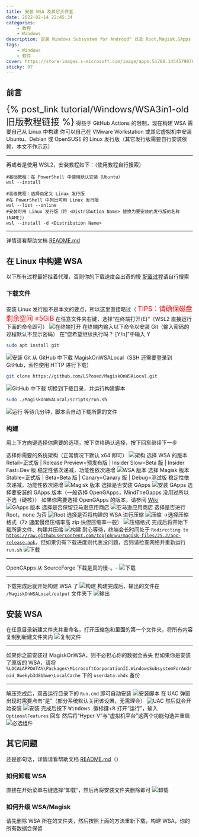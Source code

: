 ```yaml
---
title: 安装 WSA 及其它三件套
date: 2022-02-14 22:45:34
categories: 
	- 教程
	- Windows
description: 安装 Windows Subsystem for Android™ 以及 Root,Magisk,GApps 套件
tags: 
	- Windows
	- 软件
cover: https://store-images.s-microsoft.com/image/apps.51780.14545790782662156.958792d4-4b5d-4ce0-8679-8d56984ee999.901bcb54-d2db-4a30-a7ad-391f73965392?mode=scale&q=90&h=270&w=270&background=%230078D7
sticky: 97
---
```


## 前言
<font size=5>{% post_link tutorial/Windows/WSA3in1-old 旧版教程链接 %}</font>
得益于 GitHub Actions 的限制，现在构建 WSA 需要自己从 Linux 中构建
你可以自己在 VMware Workstation 或其它虚拟机中安装 Ubuntu、Debian 或 OpenSUSE 的 Linux 发行版（其它发行版需要自行安装依赖，本文不作示范）

------

再或者是使用 WSL2，安装教程如下：（使用教程自行搜索）
```
#基础教程：在 PowerShell 中使用默认安装（Ubuntu）
wsl --install

#高级教程：选择自定义 Linux 发行版
#在 PowerShell 中列出可用 Linux 发行版
wsl --list --online
#安装可用 Linux 发行版（将 <Distribution Name> 替换为要安装的发行版的名称(NAME)）
wsl --install -d <Distribution Name>
```

------

详情请看帮助文档 [README.md](https://github.com/LSPosed/MagiskOnWSALocal)

## 在 Linux 中构建 WSA
以下所有过程最好挂着代理，否则你的下载速度会出奇的慢
[配置过程](https://www.bing.com/search?q=Linux+%E7%BB%88%E7%AB%AF%E8%B5%B0%E4%BB%A3%E7%90%86)请自行搜索

### 下载文件
安装 Linux 发行版不是本文的要点，所以这里直接略过（
<font color=red size=4>TIPS：请确保磁盘剩余空间 ≥5GiB</font>
在任意文件夹右键，选择“在终端打开(E)”（WSL2 直接运行下面的命令即可）
![在终端打开](https://gcore.jsdelivr.net/gh/Goo-aw233/WebSiteResources@main/Pics/WSA3in1/WSA3in1-1.png)
在终端内输入以下命令以安装 Git（输入密码的过程默认不显示密码）
在“您希望继续执行吗？ [Y/n]”中输入 Y
```Bash
sudo apt install git
```
![安装 Git](https://gcore.jsdelivr.net/gh/Goo-aw233/WebSiteResources@main/Pics/WSA3in1/WSA3in1-2.png)
从 GitHub 中下载 MagiskOnWSALocal（SSH 还需要登录到 GitHub，索性使用 HTTP 进行下载）
```Bash
git clone https://github.com/LSPosed/MagiskOnWSALocal.git
```
![GitHub 中下载](https://gcore.jsdelivr.net/gh/Goo-aw233/WebSiteResources@main/Pics/WSA3in1/WSA3in1-3.png)
切换到下载目录，并运行构建脚本
```Bash
sudo ./MagiskOnWSALocal/scripts/run.sh
```
![运行](https://gcore.jsdelivr.net/gh/Goo-aw233/WebSiteResources@main/Pics/WSA3in1/WSA3in1-4.png)
等待几分钟，脚本会自动下载所需的文件

### 构建
用上下方向键选择你需要的选项，按下空格确认选择，按下回车继续下一步

选择你需要的系统架构（正常情况下默认 x64 即可）
![架构](https://gcore.jsdelivr.net/gh/Goo-aw233/WebSiteResources@main/Pics/WSA3in1/WSA3in1-5.png)
选择 WSA 的版本
Retail=正式版 | Release Preview=预发布版 | Insider Slow=Beta 版 | Insider Fast=Dev 版
稳定性依次递减，功能性依次递增
![WSA 版本](https://gcore.jsdelivr.net/gh/Goo-aw233/WebSiteResources@main/Pics/WSA3in1/WSA3in1-6.png)
选择 Magisk 版本
Stable=正式版 | Beta=Beta 版 | Canary=Canary 版 | Debug=测试版
稳定性依次递减，功能性依次递增
![Magisk 版本](https://gcore.jsdelivr.net/gh/Goo-aw233/WebSiteResources@main/Pics/WSA3in1/WSA3in1-7.png)
选择是否安装 GApps
![安装 GApps](https://gcore.jsdelivr.net/gh/Goo-aw233/WebSiteResources@main/Pics/WSA3in1/WSA3in1-8.png)
选择要安装的 GApps 版本（一般选择 OpenGApps，MindTheGapps 没用过所以不选（硬核））
如果你需要选择 OpenGApps 的版本，请参阅 [Wiki](https://github.com/LSPosed/MagiskOnWSALocal/blob/main/Custom-GApps.md)
![GApps 版本](https://gcore.jsdelivr.net/gh/Goo-aw233/WebSiteResources@main/Pics/WSA3in1/WSA3in1-9.png)
选择是否保留亚马逊应用商店
![亚马逊应用商店](https://gcore.jsdelivr.net/gh/Goo-aw233/WebSiteResources@main/Pics/WSA3in1/WSA3in1-10.png)
选择是否进行 Root，none 为否
![Root](https://gcore.jsdelivr.net/gh/Goo-aw233/WebSiteResources@main/Pics/WSA3in1/WSA3in1-11.png)
选择是否将构建的 WSA 进行压缩
![压缩](https://gcore.jsdelivr.net/gh/Goo-aw233/WebSiteResources@main/Pics/WSA3in1/WSA3in1-12.png)
->选择压缩格式（7z 速度慢但压缩率高 zip 快但压缩率一般）
![压缩格式](https://gcore.jsdelivr.net/gh/Goo-aw233/WebSiteResources@main/Pics/WSA3in1/WSA3in1-12-1.png)
完成后将开始下载所需文件、构建并压缩
![构建](https://gcore.jsdelivr.net/gh/Goo-aw233/WebSiteResources@main/Pics/WSA3in1/WSA3in1-13.png)
耐心等待，终端会长时间处于 <code>Redirecting to https://raw.githubusercontent.com/topjohnwu/magisk-files/25.2/app-release.apk</code>，但如果仍有下载进度则代表没问题，否则请检查网络并重新运行 <code>run.sh</code>
![下载](https://gcore.jsdelivr.net/gh/Goo-aw233/WebSiteResources@main/Pics/WSA3in1/WSA3in1-14.png)

------

OpenGApps 从 SourceForge 下载是真的慢-。-
![下载](https://gcore.jsdelivr.net/gh/Goo-aw233/WebSiteResources@main/Pics/WSA3in1/WSA3in1-15.png)

------

下载完成后就开始构建 WSA 了
![构建](https://gcore.jsdelivr.net/gh/Goo-aw233/WebSiteResources@main/Pics/WSA3in1/WSA3in1-16.png)
构建完成后，输出的文件在 <code>/MagiskOnWSALocal/output</code> 文件夹下
![输出](https://gcore.jsdelivr.net/gh/Goo-aw233/WebSiteResources@main/Pics/WSA3in1/WSA3in1-17.png)

## 安装 WSA
在任意目录新建文件夹并重命名，打开压缩包和里面的第一个文件夹，将所有内容复制到新建文件夹内
![复制文件](https://gcore.jsdelivr.net/gh/Goo-aw233/WebSiteResources@main/Pics/WSA3in1/WSA3in1-18.png)

------

如果你之前安装过 MagiskOnWSA，则不必担心你的数据会丢失
但如果你是安装了原版的 WSA，请将 <code>%LOCALAPPDATA%\Packages\MicrosoftCorporationII.WindowsSubsystemForAndroid_8wekyb3d8bbwe\LocalCache</code> 下的 <code>userdata.vhdx</code> 备份

------

解压完成后，双击运行目录下的 <code>Run.cmd</code> 即可自动安装
![安装脚本](https://gcore.jsdelivr.net/gh/Goo-aw233/WebSiteResources@main/Pics/WSA3in1/WSA3in1-19.png)
在 UAC 弹窗出现时需要点击“是”（部分系统默认关闭该设置，无需理会）
![UAC](https://gcore.jsdelivr.net/gh/Goo-aw233/WebSiteResources@main/Pics/WSA3in1/WSA3in1-20.png)
然后就会开始安装
![安装](https://gcore.jsdelivr.net/gh/Goo-aw233/WebSiteResources@main/Pics/WSA3in1/WSA3in1-21.png)
完成后按下 <kbd>Windows 徽标键</kbd>+<kbd>R</kbd> 打开“运行”，输入 <code>OptionalFeatures</code> 回车
然后将“Hyper-V”与“虚拟机平台”这两个功能勾选并重启
![必选组件](https://gcore.jsdelivr.net/gh/Goo-aw233/WebSiteResources@main/Pics/WSA3in1/WSA3in1-22.png)

## 其它问题
还是那句话，详情请看帮助文档 [README.md](https://github.com/LSPosed/MagiskOnWSALocal)（）
### 如何卸载 WSA
直接在开始菜单右键选择“卸载”，然后再将安装文件夹删除即可
![卸载](https://gcore.jsdelivr.net/gh/Goo-aw233/WebSiteResources@main/Pics/WSA3in1/WSA3in1-23.png)

### 如何升级 WSA/Magisk
请先删除 WSA 所在的文件夹，然后按照上面的方法重新下载，构建 WSA，你的所有数据会保留